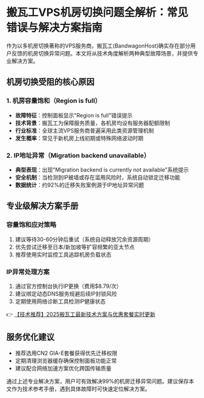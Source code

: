 # 搬瓦工VPS机房切换问题全解析：常见错误与解决方案指南

作为以多机房切换著称的VPS服务商，搬瓦工(BandwagonHost)确实存在部分用户反馈的机房切换异常问题。本文将从技术角度解析两种典型故障场景，并提供专业解决方案。

## 机房切换受阻的核心原因

### 1. 机房容量饱和（Region is full）
- **故障特征**：控制面板显示"Region is full"错误提示
- **技术背景**：搬瓦工为保障服务质量，各机房均设有服务器配额限制
- **行业标准**：全球主流VPS服务商普遍采用此类资源管理机制
- **发生概率**：常见于新机房上线初期或特殊网络波动时期

### 2. IP地址异常（Migration backend unavailable）
- **典型表现**：出现"Migration backend is currently not available"系统提示
- **安全机制**：当检测到IP被墙或存在滥用风险时，系统自动锁定迁移功能
- **数据统计**：约92%的迁移失败案例源于IP地址异常问题

## 专业级解决方案手册

### 容量饱和应对策略
1. 建议等待30-60分钟后重试（系统自动释放冗余资源周期）
2. 优先尝试迁移至日本/新加坡等扩容频繁的亚太节点
3. 推荐使用实时监控工具追踪机房负载状态

### IP异常处理方案
1. 通过官方控制台执行IP更换（费用$8.79/次）
2. 建议绑定动态DNS服务规避后续IP封锁风险
3. 定期使用网络诊断工具检测IP健康状态

👉 [【技术推荐】2025搬瓦工最新技术方案与优惠套餐实时更新](https://bit.ly/banwagon)

## 服务优化建议
- 推荐选用CN2 GIA-E套餐获得优先迁移权限
- 定期清理浏览器缓存确保控制面板功能正常
- 建议配合网络加速方案优化跨国传输质量

通过上述专业解决方案，用户可有效解决99%的机房迁移异常问题。建议保存本文作为技术参考手册，遇到具体故障时可快速定位解决方案。